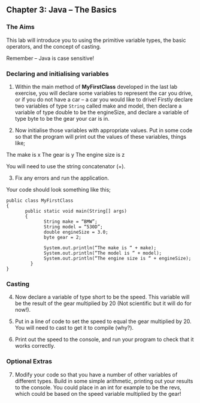 ## Chapter 3: Java – The Basics
### The Aims
This lab will introduce you to using the primitive variable types, the basic operators, and the concept of casting. 

Remember – Java is case sensitive!

### Declaring and initialising variables
1.	Within the main method of **MyFirstClass** developed in  the last lab exercise, you will declare some variables to represent the car you drive, or if you do not have a car – a car you would like to drive! Firstly declare two variables of type `String` called make and model, then declare a variable of type double to be the engineSize, and declare a variable of type byte to be the gear your car is in.

2.	Now initialise those variables with appropriate values. Put in some code so that the program will print out the values of these variables, things like;

The make is x
The gear is y
The engine size is z

You will need to use the string concatenator (+). 

3.	Fix any errors and run the application.
 

Your code should look something like this;

```
public class MyFirstClass
{
       public static void main(String[] args)
       {
              String make = “BMW”;
              String model = “530D”;
              double engineSize = 3.0;
              byte gear = 2;

              System.out.println(“The make is “ + make);
              System.out.println(“The model is “ + model);
              System.out.println(“The engine size is “ + engineSize);
         }
}
```


### Casting
4.	Now declare a variable of type short to be the speed. This variable will be the result of the gear multiplied by 20 (Not scientific but it will do for now!).
5.	Put in a line of code to set the speed to equal the gear multiplied by 20. You will need to cast to get it to compile (why?).

6.	Print out the speed to the console, and run your program to check that it works correctly.

### Optional Extras
7.	Modify your code so that you have a number of other variables of different types. Build in some simple arithmetic, printing out your results to the console. You could place in an int for example to be the revs, which could be based on the speed variable multiplied by the gear!




